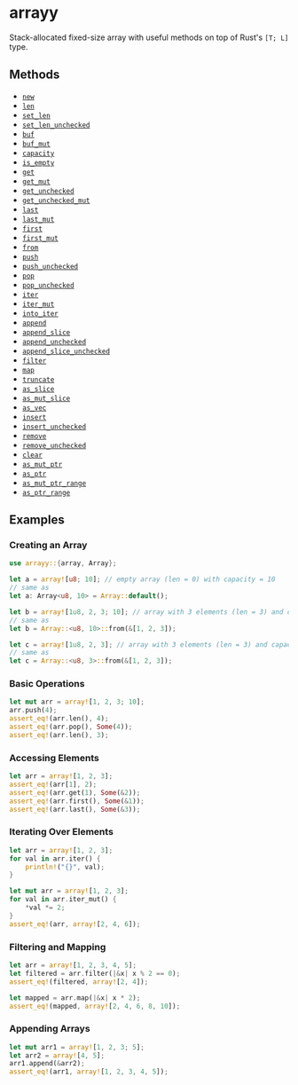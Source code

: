 # arrayy

Stack-allocated fixed-size array with useful methods on top of Rust's `[T; L]` type.

## Methods

- [`new`](https://docs.rs/arrayy/latest/arrayy/struct.Array.html#method.new)
- [`len`](https://docs.rs/arrayy/latest/arrayy/struct.Array.html#method.len)
- [`set_len`](https://docs.rs/arrayy/latest/arrayy/struct.Array.html#method.set_len)
- [`set_len_unchecked`](https://docs.rs/arrayy/latest/arrayy/struct.Array.html#method.set_len_unchecked)
- [`buf`](https://docs.rs/arrayy/latest/arrayy/struct.Array.html#method.buf)
- [`buf_mut`](https://docs.rs/arrayy/latest/arrayy/struct.Array.html#method.buf_mut)
- [`capacity`](https://docs.rs/arrayy/latest/arrayy/struct.Array.html#method.capacity)
- [`is_empty`](https://docs.rs/arrayy/latest/arrayy/struct.Array.html#method.is_empty)
- [`get`](https://docs.rs/arrayy/latest/arrayy/struct.Array.html#method.get)
- [`get_mut`](https://docs.rs/arrayy/latest/arrayy/struct.Array.html#method.get_mut)
- [`get_unchecked`](https://docs.rs/arrayy/latest/arrayy/struct.Array.html#method.get_unchecked)
- [`get_unchecked_mut`](https://docs.rs/arrayy/latest/arrayy/struct.Array.html#method.get_unchecked_mut)
- [`last`](https://docs.rs/arrayy/latest/arrayy/struct.Array.html#method.last)
- [`last_mut`](https://docs.rs/arrayy/latest/arrayy/struct.Array.html#method.last_mut)
- [`first`](https://docs.rs/arrayy/latest/arrayy/struct.Array.html#method.first)
- [`first_mut`](https://docs.rs/arrayy/latest/arrayy/struct.Array.html#method.first_mut)
- [`from`](https://docs.rs/arrayy/latest/arrayy/struct.Array.html#method.from)
- [`push`](https://docs.rs/arrayy/latest/arrayy/struct.Array.html#method.push)
- [`push_unchecked`](https://docs.rs/arrayy/latest/arrayy/struct.Array.html#method.push_unchecked)
- [`pop`](https://docs.rs/arrayy/latest/arrayy/struct.Array.html#method.pop)
- [`pop_unchecked`](https://docs.rs/arrayy/latest/arrayy/struct.Array.html#method.pop_unchecked)
- [`iter`](https://docs.rs/arrayy/latest/arrayy/struct.Array.html#method.iter)
- [`iter_mut`](https://docs.rs/arrayy/latest/arrayy/struct.Array.html#method.iter_mut)
- [`into_iter`](https://docs.rs/arrayy/latest/arrayy/struct.Array.html#method.into_iter)
- [`append`](https://docs.rs/arrayy/latest/arrayy/struct.Array.html#method.append)
- [`append_slice`](https://docs.rs/arrayy/latest/arrayy/struct.Array.html#method.append_slice)
- [`append_unchecked`](https://docs.rs/arrayy/latest/arrayy/struct.Array.html#method.append_unchecked)
- [`append_slice_unchecked`](https://docs.rs/arrayy/latest/arrayy/struct.Array.html#method.append_slice_unchecked)
- [`filter`](https://docs.rs/arrayy/latest/arrayy/struct.Array.html#method.filter)
- [`map`](https://docs.rs/arrayy/latest/arrayy/struct.Array.html#method.map)
- [`truncate`](https://docs.rs/arrayy/latest/arrayy/struct.Array.html#method.truncate)
- [`as_slice`](https://docs.rs/arrayy/latest/arrayy/struct.Array.html#method.as_slice)
- [`as_mut_slice`](https://docs.rs/arrayy/latest/arrayy/struct.Array.html#method.as_mut_slice)
- [`as_vec`](https://docs.rs/arrayy/latest/arrayy/struct.Array.html#method.as_vec)
- [`insert`](https://docs.rs/arrayy/latest/arrayy/struct.Array.html#method.insert)
- [`insert_unchecked`](https://docs.rs/arrayy/latest/arrayy/struct.Array.html#method.insert_unchecked)
- [`remove`](https://docs.rs/arrayy/latest/arrayy/struct.Array.html#method.remove)
- [`remove_unchecked`](https://docs.rs/arrayy/latest/arrayy/struct.Array.html#method.remove_unchecked)
- [`clear`](https://docs.rs/arrayy/latest/arrayy/struct.Array.html#method.clear)
- [`as_mut_ptr`](https://docs.rs/arrayy/latest/arrayy/struct.Array.html#method.as_mut_ptr)
- [`as_ptr`](https://docs.rs/arrayy/latest/arrayy/struct.Array.html#method.as_ptr)
- [`as_mut_ptr_range`](https://docs.rs/arrayy/latest/arrayy/struct.Array.html#method.as_mut_ptr_range)
- [`as_ptr_range`](https://docs.rs/arrayy/latest/arrayy/struct.Array.html#method.as_ptr_range)

## Examples

### Creating an Array

```rust
use arrayy::{array, Array};

let a = array![u8; 10]; // empty array (len = 0) with capacity = 10
// same as
let a: Array<u8, 10> = Array::default();

let b = array![1u8, 2, 3; 10]; // array with 3 elements (len = 3) and capacity = 10
// same as
let b = Array::<u8, 10>::from(&[1, 2, 3]);

let c = array![1u8, 2, 3]; // array with 3 elements (len = 3) and capacity = 3
// same as
let c = Array::<u8, 3>::from(&[1, 2, 3]);
```

### Basic Operations

```rust
let mut arr = array![1, 2, 3; 10];
arr.push(4);
assert_eq!(arr.len(), 4);
assert_eq!(arr.pop(), Some(4));
assert_eq!(arr.len(), 3);
```

### Accessing Elements

```rust
let arr = array![1, 2, 3];
assert_eq!(arr[1], 2);
assert_eq!(arr.get(1), Some(&2));
assert_eq!(arr.first(), Some(&1));
assert_eq!(arr.last(), Some(&3));
```

### Iterating Over Elements

```rust
let arr = array![1, 2, 3];
for val in arr.iter() {
    println!("{}", val);
}

let mut arr = array![1, 2, 3];
for val in arr.iter_mut() {
    *val *= 2;
}
assert_eq!(arr, array![2, 4, 6]);
```

### Filtering and Mapping

```rust
let arr = array![1, 2, 3, 4, 5];
let filtered = arr.filter(|&x| x % 2 == 0);
assert_eq!(filtered, array![2, 4]);

let mapped = arr.map(|&x| x * 2);
assert_eq!(mapped, array![2, 4, 6, 8, 10]);
```

### Appending Arrays

```rust
let mut arr1 = array![1, 2, 3; 5];
let arr2 = array![4, 5];
arr1.append(&arr2);
assert_eq!(arr1, array![1, 2, 3, 4, 5]);
```
